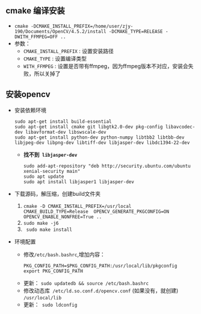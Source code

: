 ## cmake 编译安装

+ `cmake -DCMAKE_INSTALL_PREFIX=/home/user/zjy-190/Documents/OpenCV/4.5.2/install -DCMAKE_TYPE=RELEASE -DWITH_FFMPEG=OFF ..`
+ 参数：
  + `CMAKE_INSTALL_PREFIX` : 设置安装路径
  + `CMAKE_TYPE` : 设置编译类型
  + `WITH_FFMPEG` : 设置是否带有ffmpeg，因为ffmpeg版本不对应，安装会失败，所以关掉了

## 安装opencv

+ 安装依赖环境
    ```
    sudo apt-get install build-essential
    sudo apt-get install cmake git libgtk2.0-dev pkg-config libavcodec-dev libavformat-dev libswscale-dev 
    sudo apt-get install python-dev python-numpy libtbb2 libtbb-dev libjpeg-dev libpng-dev libtiff-dev libjasper-dev libdc1394-22-dev
    ```
  + **找不到` libjasper-dev`**
    ```
    sudo add-apt-repository "deb http://security.ubuntu.com/ubuntu xenial-security main"
    sudo apt update
    sudo apt install libjasper1 libjasper-dev
    ```

+ 下载源码，解压缩，创建build文件夹
    1. ` cmake -D CMAKE_INSTALL_PREFIX=/usr/local CMAKE_BUILD_TYPE=Release  OPENCV_GENERATE_PKGCONFIG=ON  OPENCV_ENABLE_NONFREE=True .. `
    2. ` sudo make -j6 `
    3. ` sudo make install`

+ 环境配置
  + 修改`/etc/bash.bashrc`,增加内容：
    ```
    PKG_CONFIG_PATH=$PKG_CONFIG_PATH:/usr/local/lib/pkgconfig
    export PKG_CONFIG_PATH
    ```
  + 更新： ` sudo updatedb && source /etc/bash.bashrc `
  + 修改动态库` /etc/ld.so.conf.d/opencv.conf` (如果没有，就创建)
    `/usr/local/lib`
  + 更新：` sudo ldconfig` 